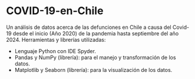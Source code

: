 # COVID-19-en-Chile
Un análisis de datos acerca de las defunciones en Chile a causa del Covid-19 desde el inicio (Año 2020) de la pandemia hasta septiembre del año 2024. 
Herramientas y librerías utilizadas:
- Lenguaje Python con IDE Spyder.
- Pandas y NumPy (librería): para el manejo y transformación de los datos.
- Matplotlib y Seaborn (librería): para la visualización de los datos.
